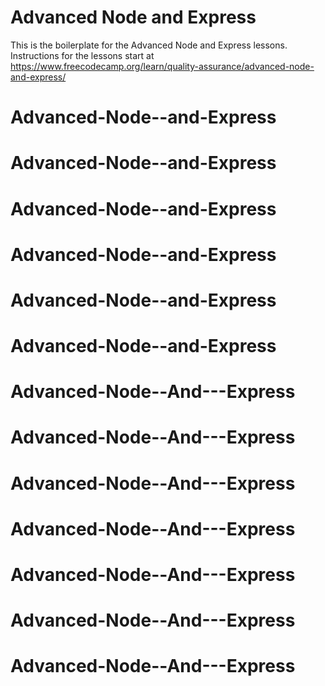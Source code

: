 # Advanced Node and Express

This is the boilerplate for the Advanced Node and Express lessons. Instructions for the lessons start at https://www.freecodecamp.org/learn/quality-assurance/advanced-node-and-express/
# Advanced-Node--and-Express
# Advanced-Node--and-Express
# Advanced-Node--and-Express
# Advanced-Node--and-Express
# Advanced-Node--and-Express
# Advanced-Node--and-Express
# Advanced-Node--And---Express
# Advanced-Node--And---Express
# Advanced-Node--And---Express
# Advanced-Node--And---Express
# Advanced-Node--And---Express
# Advanced-Node--And---Express
# Advanced-Node--And---Express
